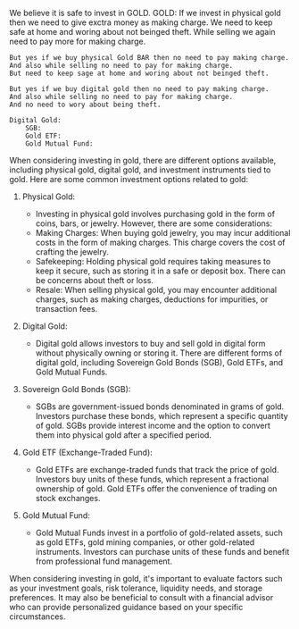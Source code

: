 We believe it is safe to invest in GOLD.
GOLD:
    If we invest in physical gold then we need to give exctra money as making charge.
    We need to keep safe at home and woring about not beinged theft.
    While selling we again need to pay more for making charge.

    But yes if we buy physical Gold BAR then no need to pay making charge.
    And also while selling no need to pay for making charge.
    But need to keep sage at home and woring about not beinged theft.

    But yes if we buy digital gold then no need to pay making charge.
    And also while selling no need to pay for making charge.
    And no need to wory about being theft.

    Digital Gold:
        SGB:
        Gold ETF:
        Gold Mutual Fund:

When considering investing in gold, there are different options available, including physical gold, digital gold, and investment instruments tied to gold. Here are some common investment options related to gold:

1. Physical Gold:
   - Investing in physical gold involves purchasing gold in the form of coins, bars, or jewelry. However, there are some considerations:
   - Making Charges: When buying gold jewelry, you may incur additional costs in the form of making charges. This charge covers the cost of crafting the jewelry.
   - Safekeeping: Holding physical gold requires taking measures to keep it secure, such as storing it in a safe or deposit box. There can be concerns about theft or loss.
   - Resale: When selling physical gold, you may encounter additional charges, such as making charges, deductions for impurities, or transaction fees.

2. Digital Gold:
   - Digital gold allows investors to buy and sell gold in digital form without physically owning or storing it. There are different forms of digital gold, including Sovereign Gold Bonds (SGB), Gold ETFs, and Gold Mutual Funds.
  
3. Sovereign Gold Bonds (SGB):
   - SGBs are government-issued bonds denominated in grams of gold. Investors purchase these bonds, which represent a specific quantity of gold. SGBs provide interest income and the option to convert them into physical gold after a specified period.

4. Gold ETF (Exchange-Traded Fund):
   - Gold ETFs are exchange-traded funds that track the price of gold. Investors buy units of these funds, which represent a fractional ownership of gold. Gold ETFs offer the convenience of trading on stock exchanges.

5. Gold Mutual Fund:
   - Gold Mutual Funds invest in a portfolio of gold-related assets, such as gold ETFs, gold mining companies, or other gold-related instruments. Investors can purchase units of these funds and benefit from professional fund management.

When considering investing in gold, it's important to evaluate factors such as your investment goals, risk tolerance, liquidity needs, and storage preferences. It may also be beneficial to consult with a financial advisor who can provide personalized guidance based on your specific circumstances.